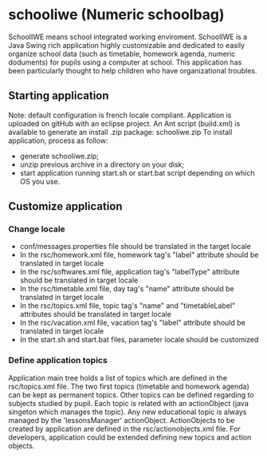 # schooliwe (Numeric schoolbag)

SchoolIWE means school integrated working enviroment.
SchoolIWE is a Java Swing rich application highly customizable and dedicated to easily organize school data (such as timetable, homework agenda, numeric doduments) for pupils using a computer at school.
This application has been particularly thought to help children who have organizational troubles.

## Starting application
Note: default configuration is french locale compliant.
Application is uploaded on gitHub with an eclipse project.
An Ant script (build.xml) is available to generate an install .zip package: schooliwe.zip
To install application, process as follow:
* generate schooliwe.zip;
* unzip previous archive in a directory on your disk;
* start application running start.sh or start.bat script depending on which OS you use.

## Customize application
### Change locale
* conf/messages.properties file should be translated in the target locale
* In the rsc/homework.xml file, homework tag's "label" attribute should be translated in target locale
* In the rsc/softwares.xml file, application tag's "labelType" attribute should be translated in target locale
* In the rsc/timetable.xml file, day tag's "name" attribute should be translated in target locale
* In the rsc/topics.xml file, topic tag's "name" and "timetableLabel" attributes should be translated in target locale
* In the rsc/vacation.xml file, vacation tag's "label" attribute should be translated in target locale
* In the start.sh and start.bat files, parameter locale should be customized
### Define application topics
Application main tree holds a list of topics which are defined in the rsc/topics.xml file.
The two first topics (timetable and homework agenda) can be kept as permanent topics.
Other topics can be defined regarding to subjects studied by pupil.
Each topic is related with an actionObject (java singeton which manages the topic).
Any new educational topic is always managed by the 'lessonsManager' actionObject.
ActionObjects to be created by application are defined in the rsc/actionobjects.xml file.
For developers, application could be extended defining new topics and action objects.
